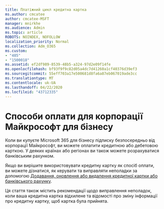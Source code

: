 ```yaml
---
title: Платіжний цикл кредитна картка
ms.author: cmcatee
author: cmcatee-MSFT
manager: mnirkhe
ms.audience: Admin
ms.topic: article
ROBOTS: NOINDEX, NOFOLLOW
localization_priority: Normal
ms.collection: Adm_O365
ms.custom:
- "485"
- "1500018"
ms.assetid: ef2df989-8539-48b5-a324-97d2e09f14fe
ms.openlocfilehash: bf93f9f9c82d05a4dc7d41260a1cf40376d39ef3
ms.sourcegitcommit: 55eff703a17e500681d8fa6a87eb067019ade3cc
ms.translationtype: MT
ms.contentlocale: uk-UA
ms.lasthandoff: 04/22/2020
ms.locfileid: "43712335"
---
```

# <a name="payment-methods-for-microsoft-for-business"></a>Способи оплати для корпорації Майкрософт для бізнесу

Коли ви купуєте Microsoft 365 для бізнесу підписку безпосередньо від корпорації Майкрософт, ви можете оплатити кредитною або дебетовою карткою. У деяких країнах або регіонах ви також можете розрахуватися банківським рахунком.
  
Якщо ви вирішите використовувати кредитну картку як спосіб оплати, ви можете дізнатися, як керувати та виправляти неполадки за допомогою [Додавання, оновлення або видалення кредитної картки або банківського рахунку](https://docs.microsoft.com/office365/admin/subscriptions-and-billing/add-update-or-remove-credit-card-or-bank-account).
  
Ця стаття також містить рекомендації щодо виправлення неполадок, коли ваша кредитна картка відхилене та відомості про зміну інформації про кредитну картку, щоб картка була прийнята.